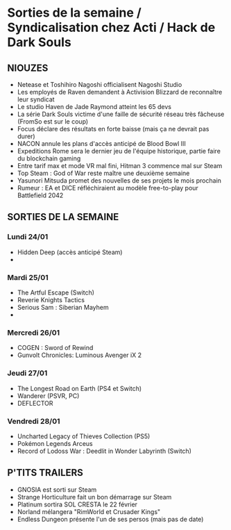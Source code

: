 # Sorties de la semaine / Syndicalisation chez Acti / Hack de Dark Souls

## NIOUZES

- Netease et Toshihiro Nagoshi officialisent Nagoshi Studio
- Les employés de Raven demandent à Activision Blizzard de reconnaître leur syndicat
- Le studio Haven de Jade Raymond atteint les 65 devs
- La série Dark Souls victime d'une faille de sécurité réseau très fâcheuse (FromSo est sur le coup)
- Focus déclare des résultats en forte baisse (mais ça ne devrait pas durer)
- NACON annule les plans d'accès anticipé de Blood Bowl III
- Expeditions Rome sera le dernier jeu de l'équipe historique, partie faire du blockchain gaming
- Entre tarif max et mode VR mal fini, Hitman 3 commence mal sur Steam
- Top Steam : God of War reste maître une deuxième semaine
- Yasunori Mitsuda promet des nouvelles de ses projets le mois prochain
- Rumeur : EA et DICE réfléchiraient au modèle free-to-play pour Battlefield 2042

## SORTIES DE LA SEMAINE

### Lundi 24/01
- Hidden Deep (accès anticipé Steam)
- 
### Mardi 25/01
- The Artful Escape (Switch)
- Reverie Knights Tactics
- Serious Sam : Siberian Mayhem
- 
### Mercredi 26/01 
- COGEN : Sword of Rewind
- Gunvolt Chronicles: Luminous Avenger iX 2

### Jeudi 27/01
- The Longest Road on Earth (PS4 et Switch)
- Wanderer (PSVR, PC)
- DEFLECTOR

### Vendredi 28/01
- Uncharted Legacy of Thieves Collection (PS5)
- Pokémon Legends Arceus
- Record of Lodoss War : Deedlit in Wonder Labyrinth (Switch)

## P'TITS TRAILERS

- GNOSIA est sorti sur Steam
- Strange Horticulture fait un bon démarrage sur Steam
- Platinum sortira SOL CRESTA le 22 février
- Norland mélangera "RimWorld et Crusader Kings"
- Endless Dungeon présente l'un de ses persos (mais pas de date)
